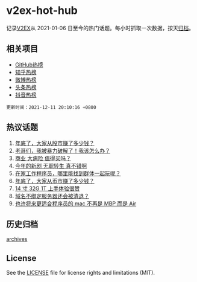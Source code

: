 # v2ex-hot-hub

 记录[V2EX](https://www.v2ex.com/)从 2021-01-06 日至今的热门话题。每小时抓取一次数据，按天[归档](archives)。
 
 ## 相关项目

- [GitHub热榜](https://github.com/lonnyzhang423/github-hot-hub)
- [知乎热榜](https://github.com/lonnyzhang423/zhihu-hot-hub)
- [微博热榜](https://github.com/lonnyzhang423/weibo-hot-hub)
- [头条热榜](https://github.com/lonnyzhang423/toutiao-hot-hub)
- [抖音热榜](https://github.com/lonnyzhang423/douyin-hot-hub)


 `更新时间：2021-12-11 20:10:16 +0800`

## 热议话题

1. [年底了，大家从股市赚了多少钱？](https://www.v2ex.com/t/821483)
1. [老哥们，我被暴力破解了！我该怎么办？](https://www.v2ex.com/t/821458)
1. [商业 大病险 值得买吗？](https://www.v2ex.com/t/821461)
1. [今年的新剧 无职转生 真不错啊](https://www.v2ex.com/t/821434)
1. [在家工作程序员，哪里能找到群体一起玩呢？](https://www.v2ex.com/t/821514)
1. [年底了，大家从币市赚了多少钱？](https://www.v2ex.com/t/821518)
1. [14 寸 32G 1T 上手体验很赞](https://www.v2ex.com/t/821450)
1. [域名不绑定服务器还会被清退？](https://www.v2ex.com/t/821427)
1. [也许将来更适合程序员的 mac 不再是 MBP 而是 Air](https://www.v2ex.com/t/821519)

## 历史归档

[archives](archives)

## License

See the [LICENSE](LICENSE) file for license rights and limitations (MIT).
